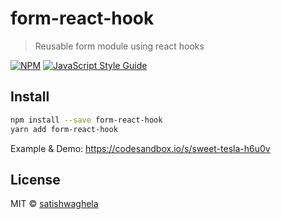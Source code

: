 # form-react-hook

> Reusable form module using react hooks

[![NPM](https://img.shields.io/npm/v/form-react-hook.svg)](https://www.npmjs.com/package/form-react-hook) [![JavaScript Style Guide](https://img.shields.io/badge/code_style-standard-brightgreen.svg)](https://standardjs.com)

## Install

```bash
npm install --save form-react-hook
yarn add form-react-hook
```

Example & Demo: https://codesandbox.io/s/sweet-tesla-h6u0v

## License

MIT © [satishwaghela](https://github.com/satishwaghela)
